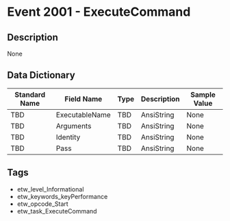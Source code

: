 # Event 2001 - ExecuteCommand

## Description
None

## Data Dictionary
|Standard Name|Field Name|Type|Description|Sample Value|
|---|---|---|---|---|
|TBD|ExecutableName|TBD|AnsiString|None|None|
|TBD|Arguments|TBD|AnsiString|None|None|
|TBD|Identity|TBD|AnsiString|None|None|
|TBD|Pass|TBD|AnsiString|None|None|

## Tags
* etw_level_Informational
* etw_keywords_keyPerformance
* etw_opcode_Start
* etw_task_ExecuteCommand